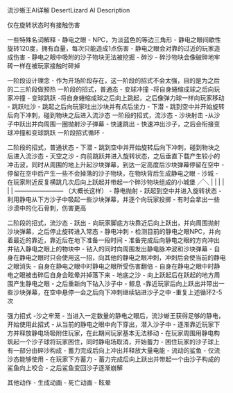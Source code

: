 
流沙蜥王AI详解
DesertLizard AI Description

仅在旋转状态时有接触伤害

一些特殊名词解释
    - 静电之眼
        - NPC，为淡蓝色的等边三角形
        - 静电之眼间歇性旋转120度，拥有血量，每次只能造成1点伤害
        - 静电之眼会对靠的过近的玩家造成伤害
        - 静电之眼中吸附的沙子物块无法被挖掘
    - 碎沙
        - 碎沙物块会像破碎地牢砖一样在被玩家接触时碎掉

一阶段设计理念
    - 作为开场阶段存在，这一阶段的招式不会太强，目的是为之后的二三阶段做预热
一阶段的招式，普通态
    - 变球冲撞
        -将自身蜷缩成球之后向玩家冲撞
    - 变球跳跃
        -将自身蜷缩成球之后向上跳起，之后像弹力球一样向玩家移动
    - 跳跃吐沙
        - 跳起之后向玩家吐出沙块并有点后坐力
    - 下潜
        - 跳到空中并开始旋转后向下冲刺，碰到物块之后进入流沙态
一阶段的招式，流沙态
    - 沙块射击
        -从沙子中跃出并向周围一圈抛射沙子弹幕
    - 快速跳出
        - 快速冲出沙子，之后会衔接变球冲撞和变球跳跃
一阶段招式循环
    - 

二阶段的招式，普通状态
    - 下潜
        - 跳到空中并开始旋转后向下冲刺，碰到物块之后进入流沙态
    - 天空之沙
        - 向前跳跃并进入旋转状态，之后垂直下载产生较小的冲击波，同时从周围的地上升起沙块弹幕，到达一定高度后沙块弹幕停留在空中
        - 停留在空中后产生一些不会掉落的沙子物块，在物块背后生成静电之眼
    - 沙城
        - 在玩家附近反复横跳几次后向上跃起并带起一个碎沙物块组成的小城堡
        ╱╲
       | |
        | |
       | |
    ————————        （大概长这样）
    - 静电抛射
        - 跃起到空中并进入旋转状态
        - 利用静电从下方沙子中吸起一些沙块弹幕，并逐个向玩家投掷
        - 有时会拿出一些沙漠中的化石骨刺，伤害更高

二阶段的招式，流沙态
    - 跃出
        - 向玩家脚底方块靠近后向上跃出，并向周围抛射沙块弹幕，之后停止旋转进入常态
    - 静电冲刺
        - 检测目前的静电之眼NPC，并向着最近的靠近，靠近后在地下准备一段时间
        - 准备完成后向静电之眼的方向冲出并钻入静电之眼上的物块中
        - 钻入的同时向周围发出静电脉冲波和沙块弹幕
        - 自身在静电之眼时只会使用这一招，向其他的静电之眼冲刺，冲刺后会使当前的静电之眼消失
        - 自身在静电之眼中时静电之眼所受伤害翻倍
        - 自身在静电之眼中时静电之眼被击碎后自身会眩晕并掉落下来
    - 地底之沙
        - 向上跃起后在跃起的地方周围产生静电之眼
        - 之后重新向下钻入沙子中
    - 鲸息
        -靠近玩家后向上跃出并带出一些沙块弹幕，在空中悬停一会之后向下冲刺继续钻进沙子之中
        -重复上述循环2-5次

强力招式
    -沙之牢笼
        - 当进入一定数量的静电之眼后，流沙蜥王获得足够的静电，开始使用此招式
        - 从当前的静电之眼中向下穿出，潜入沙子中
        - 逐渐靠近玩家下方并释放静电场吸附住玩家，在此期间玩家基本无法移动
        - 在玩家周围用静电构筑起一个沙子球将玩家困住，同时静电场取消，开始蓄力
        - 困住玩家的沙子球上有一部分由碎沙构成
        - 蓄力完成后向上冲出并释放大量电能
    - 流动的鲨鱼
        - 仅流沙态能够使用
        - 在玩家下方蓄力
        - 蓄力完成后向上跃出并带起一个由沙子构成的鲨鱼向上咬合
        - 之后鲨鱼变回沙子逐渐崩解

其他动作
    - 生成动画
    - 死亡动画
    - 眩晕